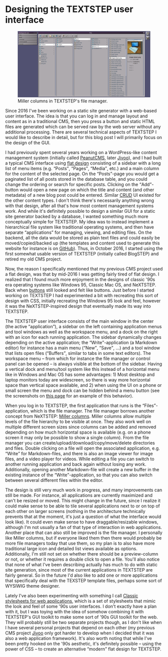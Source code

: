 # Designing the TEXTSTEP user interface
<figure>
<img src="../images/blogstep/v11files.png" alt="A screenshot of the file manager in TEXTSTEP"/>
<figcaption>Miller columns in TEXTSTEP's file manager.</figcaption>
</figure>

Since 2016 I've been working on a static site generator with a web-based user interface. The idea is that you can log in and manage layout and content as in a traditional CMS, then you press a button and static HTML files are generated which can be served raw by the web server without any additional processing. There are several technical aspects of TEXTSTEP I would like to describe in detail, but for this blog post I will primarily focus on the design of the GUI.

I had previously spent several years working on a WordPress-like content management system (initially called [PeanutCMS](bs:things/peanutcms), later [Jivoo](bs:things/jivoo)), and I had built a typical CMS interface using [flat design](https://en.wikipedia.org/wiki/Flat_design) consisting of a sidebar with a long list of menu items (e.g. <q>Posts</q>, <q>Pages</q>, <q>Media</q>, etc.) and a main column for the content of the selected page. On the <q>Posts</q>-page you would get a paginated list of all posts stored in the database table, and you could change the ordering or search for specific posts. Clicking on the <q>Add</q>-button would open a new page on which the title and content (and other metadata) of a new blog post could be entered. Similar [CRUD](https://en.wikipedia.org/wiki/Create,_read,_update_and_delete) UI existed for the other content types. I don't think there's necessarily anything wrong with that design, after all that's how most content management systems work. And while it's definitely possible to design a similar GUI for a static site generator backed by a database, I wanted something much more conceptually simple for TEXTSTEP. My idea was to instead implement a hierarchical file system like traditional operating systems, and then have separate <q>applications</q> for managing, viewing, and editing files. On the backend, all the data would be stored as plain text files and could easily be moved/copied/backed up (the templates and content used to generate this website for instance is on [GitHub](https://github.com/nielssp/nielssp.dk)). Thus, in October 2016, I started using the first somewhat usable version of TEXTSTEP (initially called BlogSTEP) and retired my old CMS project.

Now, the reason I specifically mentioned that my previous CMS project used a flat design, was that by mid-2016 I was getting fairly tired of flat design. I realized that I found much more enjoyment in the designs of classic '90s era operating systems like Windows 95, Classic Mac OS, and NeXTSTEP. Back when [buttons](bs:guis/buttons) still looked and felt like buttons. Just before I started working on TEXTSTEP I had experimented a bit with recreating this sort of design with CSS, initially recreating the Windows 95 look and feel, however it was the NeXTSTEP-inspired design that eventually made its way into TEXTSTEP.

The TEXTSTEP user interface consists of the main window in the center (the active <q>application</q>), a sidebar on the left containing application menus and tool windows as well as the workspace menu, and a dock on the right with an icon for each running application. The sidebar dynamically changes depending on the active application; the <q>Write</q>-application (a Markdown editor) for instance has a main menu (<q>New</q>, <q>Save</q>, &hellip;) and a tool window that lists open files (<q>Buffers</q>, similar to tabs in some text editors). The workspace menu – from which for instance the file manager or control panel can be opened – is always visible at the bottom of the sidebar. Having a vertical dock and menu/tool system like this instead of a horizontal menu like in Windows and Mac OS has some advantages: 1) Most desktop and laptop monitors today are widescreen, so there is way more horizontal space than vertical space available, and 2) when using the UI on a phone or small screen the menu and dock can be hidden behind a menu button (see the screenshots on [this page](bs:things/textstep) for an example of this behavior).

When you log in to TEXTSTEP, the first application that runs is the <q>Files</q>-application, which is the file manager. The file manager borrows another concept from NeXTSTEP: [Miller columns](https://en.wikipedia.org/wiki/Miller_columns). Miller columns allow multiple levels of the file hierarchy to be visible at once. They also work well on multiple different screen sizes since columns can be added and removed depending on how much horizontal space is available (e.g. on a phone screen it may only be possible to show a single column). From the file manager you can create/upload/download/copy/move/delete directories and files. Double clicking on a file will open the associated application, e.g. <q>Write</q> for Markdown-files, and there is also an image viewer for image files, and a video player for videos. While editing a file you can switch to another running application and back again without losing any work. Additionally, opening another Markdown-file will create a new buffer in the existing instance of the <q>Write</q>-application, so that you can also switch between several different files within the editor.

The design is still very much work in progress, and many improvements can still be made. For instance, all applications are currently maximized and can't be resized or moved. This might change in the future, since I realize it could make sense to be able to tile several applications next to or on top of each other on larger screens (nothing in the architecture technically prevents that at the moment, it's just a question of what the interface would look like). It could even make sense to have draggable/resizable windows, although I'm not usually a fan of that type of interaction in web applications. Another place that can also still be improved is the file manager. I personally like Miller columns, but if everyone liked them then there would probably be more file managers today that use them, so my plan is to also have more traditional large icon and detailed list views available as options. Additionally, I'm still not set on whether there should be a preview-column or not, or whether it requires a double click to open a file. You'll also notice that none of what I've been describing actually has much to do with static site generation, since most of the current applications in TEXTSTEP are fairly general. So in the future I'd also like to add one or more applications that specifically deal with the TEXSTEP template files, perhaps some sort of WYSIWIG theme designer.

Lately I've also been experimenting with something I call [Classic stylesheets for web applications](https://nielssp.github.io/classic-stylesheets), which is a set of stylesheets that mimic the look and feel of some '90s user interfaces. I don't exactly have a plan with it, but I was toying with the idea of somehow combining it with TEXTSTEP's GUI toolkit to make some sort of '90s GUI toolkit for the web. They will probably still be two separate projects though, as I don't like when I have several personal projects that depend on each other (my previous CMS project [Jivoo](bs:things/jivoo) only got harder to develop when I decided that it was also a web application framework). It's also worth noting that while I've been pretty hooked on the '90s aesthetic, it's definitely possible – using the power of CSS – to create an alternative <q>modern</q> flat design for TEXTSTEP.

<!--{
  "published": "2020-07-24 17:20",
	"tags": ["cms", "textstep", "css", "classic-stylesheets", "design"]
}-->